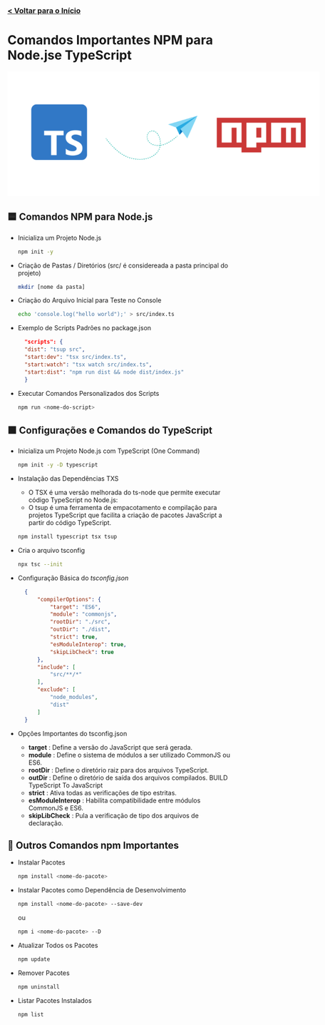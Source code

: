 ### [< Voltar para o Início](./)

# Comandos Importantes NPM para Node.jse TypeScript
<img src="./docs/tsNpm.png" alt="API" title="API" style="max-width: 700px;">


## 🟦 Comandos NPM para Node.js
- Inicializa um Projeto Node.js
  ```bash
  npm init -y
  ```
- Criação de Pastas / Diretórios (src/ é considereada a pasta principal do projeto)
  ```bash
  mkdir [nome da pasta]
  ```
- Criação do Arquivo Inicial para Teste no Console
  ```bash
  echo 'console.log("hello world");' > src/index.ts
  ```
- Exemplo de Scripts Padrões no package.json
  ```json
    "scripts": {
    "dist": "tsup src",
    "start:dev": "tsx src/index.ts",
    "start:watch": "tsx watch src/index.ts",
    "start:dist": "npm run dist && node dist/index.js"
    }
  ```

- Executar Comandos Personalizados dos Scripts
  ```bash
  npm run <nome-do-script>
  ```

## 🟩 Configurações e Comandos do TypeScript
- Inicializa um Projeto Node.js com TypeScript (One Command)
  ```bash
  npm init -y -D typescript
  ```

- Instalação das Dependências TXS
  - O TSX é uma versão melhorada do ts-node que permite executar código TypeScript no Node.js:
  - O tsup é uma ferramenta de empacotamento e compilação para projetos TypeScript que facilita a criação de pacotes JavaScript a partir do código TypeScript.
  
  ```bash
  npm install typescript tsx tsup
  ```

- Cria o arquivo tsconfig
  ```bash
  npx tsc --init
  ```

- Configuração Básica do *tsconfig.json*
  ```json
    {
        "compilerOptions": {
            "target": "ES6",
            "module": "commonjs",
            "rootDir": "./src",
            "outDir": "./dist",
            "strict": true,
            "esModuleInterop": true,
            "skipLibCheck": true
        },
        "include": [
            "src/**/*"
        ],
        "exclude": [
            "node_modules",
            "dist"
        ]
    }
  ```
- Opções Importantes do tsconfig.json
  - **target** : Define a versão do JavaScript que será gerada.
  - **module** : Define o sistema de módulos a ser utilizado CommonJS ou ES6. 
  - **rootDir** : Define o diretório raiz para dos arquivos TypeScript.
  - **outDir** : Define o diretório de saída dos arquivos compilados. BUILD TypeScript To JavaScript
  - **strict** : Ativa todas as verificações de tipo estritas.
  - **esModuleInterop** : Habilita compatibilidade entre módulos CommonJS e ES6.
  - **skipLibCheck** : Pula a verificação de tipo dos arquivos de declaração.

## 📜 Outros Comandos npm Importantes
- Instalar Pacotes
  ```bash
  npm install <nome-do-pacote>
  ```
- Instalar Pacotes como Dependência de Desenvolvimento
  ```bash
  npm install <nome-do-pacote> --save-dev
  ```
  ou
   ```bash
  npm i <nome-do-pacote> --D
  ```

- Atualizar Todos os Pacotes
  ```bash
  npm update
  ```
- Remover Pacotes
  ```bash
  npm uninstall
  ```
- Listar Pacotes Instalados
  ```bash
  npm list
  ```